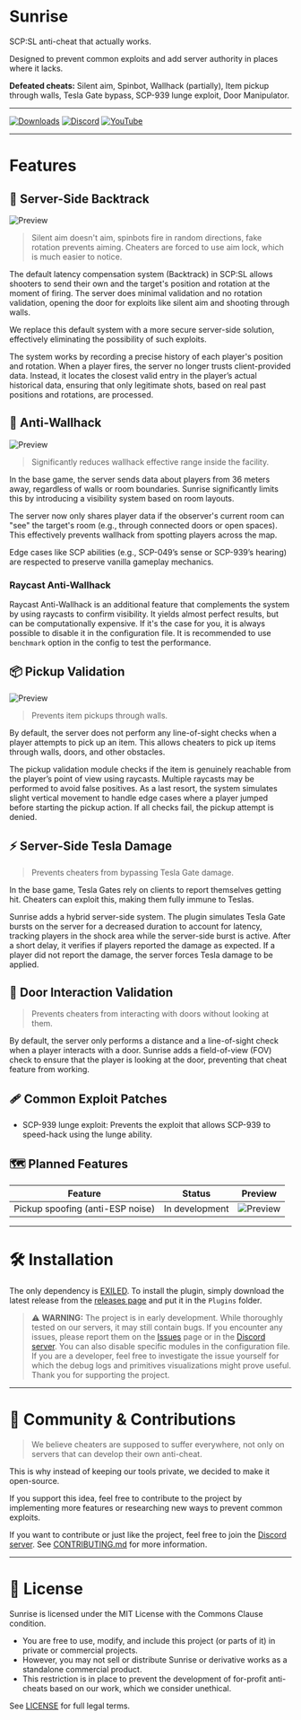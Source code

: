 # Sunrise

SCP:SL anti-cheat that actually works.

Designed to prevent common exploits and add server authority in places where it lacks.

**Defeated cheats:** Silent aim, Spinbot, Wallhack (partially), Item pickup through walls, Tesla Gate bypass, SCP-939 lunge exploit, Door Manipulator.

---

[![Downloads](https://img.shields.io/github/downloads/Banalny-Banan/Sunrise/total?label=Downloads&color=333333&style=for-the-badge)](https://github.com/Banalny-Banan/Sunrise/releases/latest)
[![Discord](https://img.shields.io/discord/1277301350828478525?style=for-the-badge&logo=discord&logoColor=f9f9f9&label=Discord&color=5865f2)](https://discord.gg/9nAaRVNCq3)
[![YouTube](https://img.shields.io/badge/YouTube-Subscribe-red?style=for-the-badge&logo=youtube)](https://www.youtube.com/@SunriseAC)

---

# Features

## 🔫 Server-Side Backtrack

![Preview](https://github.com/Banalny-Banan/Sunrise/blob/master/Previews/BacktrackLobotomyPreview.gif)

> Silent aim doesn't aim, spinbots fire in random directions, fake rotation prevents aiming.
> Cheaters are forced to use aim lock, which is much easier to notice.

The default latency compensation system (Backtrack) in SCP:SL
allows shooters to send their own and the target's position and rotation at the moment of firing.
The server does minimal validation and no rotation validation, opening the door for exploits like silent aim and shooting through walls.

We replace this default system with a more secure server-side solution, effectively eliminating the possibility of such exploits.

The system works by recording a precise history of each player's position and rotation. When a player fires,
the server no longer trusts client-provided data. Instead, it locates the closest valid entry in the player’s actual historical data,
ensuring that only legitimate shots, based on real past positions and rotations, are processed.

## 🧱 Anti-Wallhack

![Preview](https://github.com/Banalny-Banan/Sunrise/blob/master/Previews/WallhackLobotomyPreview.gif)

> Significantly reduces wallhack effective range inside the facility.

In the base game, the server sends data about players from 36 meters away, regardless of walls or room boundaries.
Sunrise significantly limits this by introducing a visibility system based on room layouts.

The server now only shares player data if the observer's current room can "see" the target's room (e.g., through connected doors or open spaces).
This effectively prevents wallhack from spotting players across the map.

Edge cases like SCP abilities (e.g., SCP-049’s sense or SCP-939’s hearing) are respected to preserve vanilla gameplay mechanics.

### Raycast Anti-Wallhack

Raycast Anti-Wallhack is an additional feature that complements the system by using raycasts to confirm visibility.
It yields almost perfect results, but can be computationally expensive.
If it's the case for you, it is always possible to disable it in the configuration file.
It is recommended to use `benchmark` option in the config to test the performance.

## 📦 Pickup Validation

![Preview](https://github.com/Banalny-Banan/Sunrise/blob/master/Previews/PickupValidationPreview.gif)

> Prevents item pickups through walls.

By default, the server does not perform any line-of-sight checks when a player attempts to pick up an item.
This allows cheaters to pick up items through walls, doors, and other obstacles.

The pickup validation module checks if the item is genuinely reachable from the player’s point of view using raycasts.
Multiple raycasts may be performed to avoid false positives.
As a last resort, the system simulates slight vertical movement to handle edge cases where a player jumped before starting the pickup action.
If all checks fail, the pickup attempt is denied.

## ⚡ Server-Side Tesla Damage

> Prevents cheaters from bypassing Tesla Gate damage.

In the base game, Tesla Gates rely on clients to report themselves getting hit.
Cheaters can exploit this, making them fully immune to Teslas.

Sunrise adds a hybrid server-side system. The plugin simulates Tesla Gate bursts on the server for a decreased duration to account for latency,
tracking players in the shock area while the server-side burst is active. After a short delay, it verifies if players reported the damage as expected.
If a player did not report the damage, the server forces Tesla damage to be applied.

## 🚪 Door Interaction Validation

> Prevents cheaters from interacting with doors without looking at them.

By default, the server only performs a distance and a line-of-sight check when a player interacts with a door.
Sunrise adds a field-of-view (FOV) check to ensure that the player is looking at the door, preventing that cheat feature from working.

## 🩹 Common Exploit Patches

- SCP-939 lunge exploit: Prevents the exploit that allows SCP-939 to speed-hack using the lunge ability.

## 🗺️ Planned Features

| Feature                          | Status         | Preview                                                                                          |
|----------------------------------|----------------|--------------------------------------------------------------------------------------------------|
| Pickup spoofing (anti-ESP noise) | In development | ![Preview](https://github.com/Banalny-Banan/Sunrise/blob/master/Previews/ItemClutterPreview.gif) |

---

# 🛠️ Installation

The only dependency is [EXILED](https://github.com/ExMod-Team/EXILED).
To install the plugin, simply download the latest release from the [releases page](https://github.com/Banalny-Banan/Sunrise/releases)
and put it in the `Plugins` folder.

> ⚠️ **WARNING:** The project is in early development. While thoroughly tested on our servers, it may still contain bugs.
> If you encounter any issues, please report them on the [Issues](https://github.com/Banalny-Banan/Sunrise/issues) page
> or in the [Discord server](https://discord.gg/9nAaRVNCq3).
> You can also disable specific modules in the configuration file.
> If you are a developer, feel free to investigate the issue yourself for which the debug logs and primitives visualizations might prove useful.
> Thank you for supporting the project.

---

# 🤝 Community & Contributions

> We believe cheaters are supposed to suffer everywhere, not only on servers that can develop their own anti-cheat.

This is why instead of keeping our tools private, we decided to make it open-source.

If you support this idea, feel free to contribute to the project by implementing more features
or researching new ways to prevent common exploits.

If you want to contribute or just like the project, feel free to join the [Discord server](https://discord.gg/9nAaRVNCq3).
See [CONTRIBUTING.md](./CONTRIBUTING.md) for more information.

---

# 📄 License

Sunrise is licensed under the MIT License with the Commons Clause condition.

- You are free to use, modify, and include this project (or parts of it) in private or commercial projects.
- However, you may not sell or distribute Sunrise or derivative works as a standalone commercial product.
- This restriction is in place to prevent the development of for-profit anti-cheats based on our work, which we consider unethical.

See [LICENSE](./LICENSE) for full legal terms.
